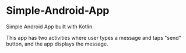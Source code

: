 # Simple-Android-App
Simple Android App built with Kotlin

This app has two activities where user types a message and taps "send" button, and the app displays the message.
